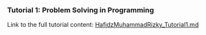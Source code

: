 ### Tutorial 1: Problem Solving in Programming
Link to the full tutorial content: [HafidzMuhammadRizky_Tutorial1.md](HafidzMuhammadRizky_Tutorial1.md)